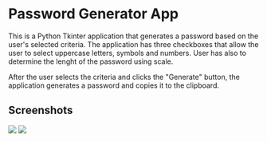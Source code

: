 
# Password Generator App

This is a Python Tkinter application that generates a password based on the user's selected criteria. The application has three checkboxes that allow the user to select uppercase letters, symbols and numbers.
User has also to determine the lenght of the password using scale.

After the user selects the criteria and clicks the "Generate" button, the application generates a password and copies it to the clipboard.

## Screenshots

![](https://i.imgur.com/iZscK13.png)
![](https://i.imgur.com/WIjPBky.png)
